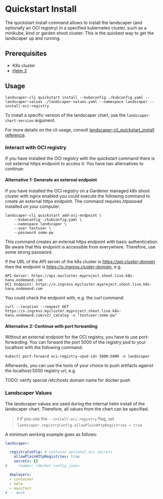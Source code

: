 # Quickstart Install

The quickstart install command allows to install the landscaper (and optionally an OCI registry) in a specified kubernetes cluster, such as a minikube, kind or garden shoot cluster. This is the quickest way to get the landscaper up and running.

## Prerequisites
- K8s cluster
- [Helm 3](https://helm.sh/docs/intro/install/)

## Usage
```
landscaper-cli quickstart install --kubeconfig ./kubconfig.yaml --landscaper-values ./landscaper-values.yaml --namespace landscaper --install-oci-registry
```
To install a specific version of the landscaper chart, use the `landscaper-chart-version` argument.

For more details on the cli usage, consult [landscaper-cli_quickstart_install reference](../../reference/landscaper-cli_quickstart_install.md).

### Interact with OCI registry

If you have installed the OCI registry with the quickstart command there is not external https endpoint to access it.
You have two alternatives to continue:

#### Alternative 1: Generate an external endpoint
If you have installed the OCI registry on a Gardener managed k8s shoot cluster with nginx enabled you could execute
the following command to create an external https endpoint. The command requires *htpasswd* installed on your computer.

```
landscaper-cli quickstart add-oci-endpoint \
    --kubeconfig ./kubconfig.yaml \
    --namespace landscaper \
    --user testuser \
    --password some-pw
```


This command creates an external https endpoint with basic authentication. Be aware that this endpoint is accessible
from everywhere. Therefore, use some strong password. 

If the URL of the API server of the k8s cluster is *https://api.cluster-domain* then the endpoint is 
*https://o.ingress.cluster-domain*, e.g. 

```
API-Server: https://api.mycluster.myproject.shoot.live.k8s-hana.ondemand.com
OCI Endpoint: https://o.ingress.mycluster.myproject.shoot.live.k8s-hana.ondemand.com
```

You could check the endpoint with, e.g. the *curl* command:

```
curl --location --request GET https://o.ingress.mycluster.myproject.shoot.live.k8s-hana.ondemand.com/v2/_catalog -u "testuser:some-pw" 
```

#### Alternative 2: Continue with port forwarding

Without an external endpoint for the OCI registry, you have to use port-forwarding. 
You can forward the port 5000 of the registry pod to your localhost with the following command:
```
kubectl port-forward oci-registry-<pod-id> 5000:5000 -n landscaper
```
Afterwards, you can use the tools of your choice to push artifacts against the localhost:5000 registry url, e.g. 

TODO: verify special /etc/hosts domain name for docker push

### Landscaper Values
The landscaper values are used during the internal helm install of the landscaper chart. Therefore, all values from the chart can be specified. 

> ❗ If you use the `--install-oci-registry` flag, set `landscaper.registryConfig.allowPlainHttpRegistries = true`

A minimum working example goes as follows:
```yaml
landscaper:

  registryConfig: # contains optional oci secrets
    allowPlainHttpRegistries: true
    secrets: {}
#     <name>: <docker config json>

  deployers:
  - container
  - helm
  - manifest
#  - mock

```


